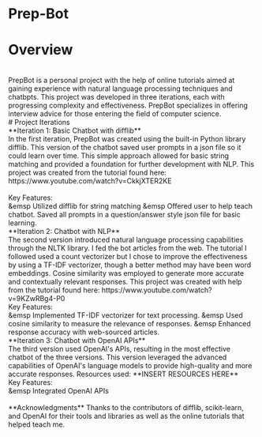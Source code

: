 # Prep-Bot
# Overview 
<br/>
PrepBot is a personal project with the help of online tutorials aimed at gaining experience  with natural language processing techniques and chatbpts. This project was developed in three iterations, each with progressing complexity and effectiveness. PrepBot specializes in offering interview advice for those entering the field of computer science. <br/>
# Project Iterations 
<br/>
**Iteration 1: Basic Chatbot with difflib** <br/>
In the first iteration, PrepBot was created using the built-in Python library difflib. This version of the chatbot saved user prompts in a json file so it could learn over time. This simple approach allowed for basic string matching and provided a foundation for further development with NLP. This project was created from the tutorial found here: https://www.youtube.com/watch?v=CkkjXTER2KE <br/>
<br/>
Key Features: <br/>
&emsp Utilized difflib for string matching 
&emsp Offered user to help teach chatbot. Saved all prompts in a question/answer style json file for basic learning. <br/>
**Iteration 2: Chatbot with NLP** <br/>
The second version introduced natural language processing capabilities through the NLTK library. I fed the bot articles from the web. The tutorial I followed used a count vectorizer but I chose to improve the effectiveness by using a TF-IDF vectorizer, though a better method may have been word embeddings. Cosine similarity was employed to generate more accurate and contextually relevant responses. This project was created with help from the tutorial found here: https://www.youtube.com/watch?v=9KZwRBg4-P0 <br/>
Key Features: <br/>
&emsp Implemented TF-IDF vectorizer for text processing.
&emsp Used cosine similarity to measure the relevance of responses.
&emsp Enhanced response accuracy with web-sourced articles. <br/>
**Iteration 3: Chatbot with OpenAI APIs** <br/>
The third version used OpenAI's APIs, resulting in the most effective chatbot of the three versions. This version leveraged the advanced capabilities of OpenAI's language models to provide high-quality and more accurate responses. Resources used: **INSERT RESOURCES HERE** <br/>
Key Features: <br/>
&emsp Integrated OpenAI APIs <br/>
<br/>
**Acknowledgments**
Thanks to the contributors of difflib, scikit-learn, and OpenAI for their tools and libraries as well as the online tutorials that helped teach me. 





